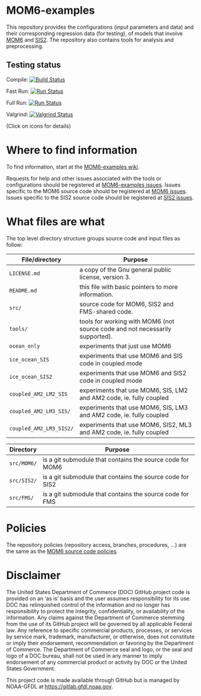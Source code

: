 
# MOM6-examples

This repository provides the configurations (input parameters and data) and their corresponding
regression data (for testing), of models that involve [MOM6](https://github.com/NOAA-GFDL/MOM6)
and [SIS2](https://github.com/NOAA-GFDL/SIS2). The repository also contains tools
for analysis and preprocessing.

## Testing status


Compile:  [![Build Status](https://climate-cms.nci.org.au/jenkins/buildStatus/icon?job=mom-ocean.org/MOM6_build_copy)](https://climate-cms.nci.org.au/jenkins/job/mom-ocean.org/job/MOM6_build_copy/)

Fast Run:      [![Run Status](https://climate-cms.nci.org.au/jenkins/buildStatus/icon?job=mom-ocean.org/MOM6_fast_run)](https://climate-cms.nci.org.au/jenkins/job/mom-ocean.org/job/MOM6_fast_run/)

Full Run:      [![Run Status](https://climate-cms.nci.org.au/jenkins/buildStatus/icon?job=mom-ocean.org/MOM6_run)](https://climate-cms.nci.org.au/jenkins/job/mom-ocean.org/job/MOM6_run/)

Valgrind: [![Valgrind Status](https://climate-cms.nci.org.au/jenkins/buildStatus/icon?job=mom-ocean.org/MOM6_runtime_analyzer)](https://climate-cms.nci.org.au/jenkins/job/mom-ocean.org/job/MOM6_runtime_analyzer/)

(Click on icons for details)

# Where to find information

To find information, start at the [MOM6-examples wiki](https://github.com/NOAA-GFDL/MOM6-examples/wiki).

Requests for help and other issues associated with the tools or configurations should be registered at
[MOM6-examples issues](https://github.com/NOAA-GFDL/MOM6-examples/issues).
Issues specific to the MOM6 source code should be registered at [MOM6 issues](https://github.com/NOAA-GFDL/MOM6/issues).
Issues specific to the SIS2 source code should be registered at [SIS2 issues](https://github.com/NOAA-GFDL/SIS2/issues).

# What files are what

The top level directory structure groups source code and input files as follow:

| File/directory              | Purpose |
| --------------              | ------- |
| ```LICENSE.md```            | a copy of the Gnu general public license, version 3. |
| ```README.md```             | this file with basic pointers to more information. |
| ```src/```                  | source code for MOM6, SIS2 and FMS-shared code. |
| ```tools/```                | tools for working with MOM6 (not source code and not necessarily supported). |
| ```ocean_only```            | experiments that just use MOM6 |
| ```ice_ocean_SIS```         | experiments that use MOM6 and SIS code in coupled mode |
| ```ice_ocean_SIS2```        | experiments that use MOM6 and SIS2 code in coupled mode |
| ```coupled_AM2_LM2_SIS```   | experiments that use MOM6, SIS, LM2 and AM2 code, ie. fully coupled |
| ```coupled_AM2_LM3_SIS/```  | experiments that use MOM6, SIS, LM3 and AM2 code, ie. fully coupled |
| ```coupled_AM2_LM3_SIS2/``` | experiments that use MOM6, SIS2, ML3 and AM2 code, ie. fully coupled |


| Directory            | Purpose |
| ---------            | ------- |
| ```src/MOM6/```      | is a git submodule that contains the source code for MOM6 |
| ```src/SIS2/```      | is a git submodule that contains the source code for SIS2 |
| ```src/FMS/```       | is a git submodule that contains the source code for FMS |

# Policies

The repository policies (repository access, branches, procedures, ...) are the same as the
[MOM6 source code policies](https://github.com/NOAA-GFDL/MOM6-examples/wiki/MOM6-repository-policies).

# Disclaimer

The United States Department of Commerce (DOC) GitHub project code is provided 
on an ‘as is’ basis and the user assumes responsibility for its use. DOC has
relinquished control of the information and no longer has responsibility to
protect the integrity, confidentiality, or availability of the information. Any
claims against the Department of Commerce stemming from the use of its GitHub
project will be governed by all applicable Federal law. Any reference to
specific commercial products, processes, or services by service mark,
trademark, manufacturer, or otherwise, does not constitute or imply their
endorsement, recommendation or favoring by the Department of Commerce. The
Department of Commerce seal and logo, or the seal and logo of a DOC bureau,
shall not be used in any manner to imply endorsement of any commercial product
or activity by DOC or the United States Government.

This project code is made available through GitHub but is managed by NOAA-GFDL
at https://gitlab.gfdl.noaa.gov.
